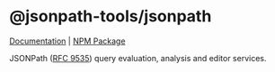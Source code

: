 # @jsonpath-tools/jsonpath

[Documentation](https://vosa53.github.io/jsonpath-tools/documentation/core/get-started) | [NPM Package](https://www.npmjs.com/package/@jsonpath-tools/jsonpath)

JSONPath ([RFC 9535](https://datatracker.ietf.org/doc/rfc9535/)) query evaluation, analysis and editor services.